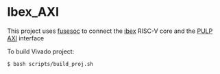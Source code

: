 # Ibex_AXI

This project uses [fusesoc](https://github.com/olofk/fusesoc) to connect the [ibex](https://github.com/lowRISC/ibex) RISC-V core and the [PULP AXI](https://github.com/pulp-platform/axi) interface

To build Vivado project:
```
$ bash scripts/build_proj.sh
```
